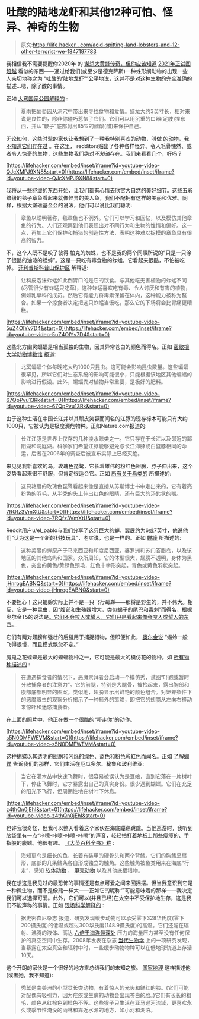 # 吐酸的陆地龙虾和其他12种可怕、怪异、神奇的生物

> 原文:[https://life hacker . com/acid-spitting-land-lobsters-and-12-other-terrorist-we-1847197783](https://lifehacker.com/acid-spitting-land-lobsters-and-12-other-terrifying-we-1847197783)

我相信我不需要提醒你2020年 的 [谋杀大黄蜂传奇，但你应该知道](https://lifehacker.com/murder-hornets-are-unlikely-to-murder-you-personally-1843264533) [2021年正试图超越](https://twitter.com/dallastexastv/status/1417501235553443845?s=21) 看似的东西——通过给我们(或至少是德克萨斯)一种蛛形纲动物的出现一些人亲切地称之为 “吐酸的‘陆地龙虾”“公平地说，这并不是对这种生物的完全准确的描述...嗯，除了酸的事情。

正如 [大弯国家公园解释的](https://www.facebook.com/BigBendNPS/posts/4432161480135470) :

> 夏雨把葡萄园从洞穴中带出来寻找食物和爱情。醋龙大约3英寸长，相对来说是良性的，除非你碰巧惹恼了它们。它们可以用沉重的口器(足肢)捏东西，并从“鞭子”底部射出85%的醋酸(醋)来保护自己。

无论如何，这些时髦的家伙让我想到了一种我特别喜欢的动物，叫做 [的动物，我不知道它们存在过](https://www.reddit.com/r/AIDKE/) 。在这里， redditors贴出了各种各样怪异、令人毛骨悚然、或者令人惊奇的生物，这些生物我们绝对*不知道*存在。我们来看看几个，好吗？

 [https://lifehacker.com/embed/inset/iframe?id=youtube-video-QJcXMPJ9XN8&start=0](https://lifehacker.com/embed/inset/iframe?id=youtube-video-QJcXMPJ9XN8&start=0) 

我将从一些舒缓的东西开始，让我们都有心情去欣赏大自然的美好细节。这些五彩缤纷的毯子章鱼看起来就像怪异的美人鱼，我们不配拥有这样的美丽和优雅。同样，根据大堡礁基金会的说法，他们可以说比我们聪明:

> 章鱼以聪明著称，毯章鱼也不例外。它们可以学习和回忆，以及模仿其他章鱼的行为。人们还观察到他们表现出对不同行为和生物的性情和偏好。这一点，再加上它们保护和捕猎的创造性方法，表明这种难以捉摸的章鱼具有很高的智力。

不，这个人既不是咬了彼得·帕克的蜘蛛，也不是我的两个同事所说的“只是一只涂了很酷的油漆的蟋蟀”。这是一只吃有毒食物的蚱蜢，它看起来很酷，不怕被吃掉。 [菲利普斯科普山保护区](https://www.phillipskop.co.za/fauna/dictyophorus-spumans) 解释道:

> 让科皮泡沫蚱蜢如此倒胃口的是它的饮食。与其他吃无害植物的蚱蜢不同(尽管很少有蚱蜢只吃草)，这种蚱蜢喜欢吃有毒、令人讨厌和有害的植物，例如乳草科的成员。然后它有能力将毒素保留在体内，这种能力被称为螯合。如果一个掠食者决定把这只蚱蜢当饭吃，那么它的下场将会比胃痛更糟糕。

 [https://lifehacker.com/embed/inset/iframe?id=youtube-video-5uZ4OIYv7D4&start=0](https://lifehacker.com/embed/inset/iframe?id=youtube-video-5uZ4OIYv7D4&start=0) 

这些北方幽灵蝙蝠是相当孤独的生物，因其异常苍白的颜色而得名。正如 [密歇根大学动物博物馆](https://animaldiversity.org/accounts/Diclidurus_albus/) 报道:

> 北冥蝙蝠个体每晚吃大约1000只昆虫。这可能会影响昆虫数量。这些蝙蝠很罕见，所以它们对生态系统的影响可能很小，只能根据该地区其他蝙蝠的影响进行假设。此外，蝙蝠粪对植物非常重要，是极好的肥料。

 [https://lifehacker.com/embed/inset/iframe?id=youtube-video-67QpPvu13Rk&start=0](https://lifehacker.com/embed/inset/iframe?id=youtube-video-67QpPvu13Rk&start=0) 

由于这种生活在中国长江并以其顽皮笑容而闻名的江豚的现存标本可能只有大约1000只，它被认为是极度濒危物种。正如Nature.com报道的:

> 长江江豚是世界上仅存的几种淡水鲸类之一。它只存在于长江以及邻近的鄱阳湖和洞庭湖。科学家们希望江豚能够避免与长江海豚或白暨豚相同的命运，后者在2006年的调查后被宣布实际上已经灭绝。

来见见我新喜欢的鸟，玫瑰色琵鹭，它长着雄伟的粉红色翅膀，脖子伸出来，这个姿势看起来很不舒服，但肯定很适合它。正如 [所有关于鸟类的](https://www.allaboutbirds.org/guide/Roseate_Spoonbill/overview) 所描述的:

> 这只艳丽的玫瑰色琵鹭看起来像是直接从苏斯博士书中走出来的，它有着亮粉色的羽毛，从半秃的头上伸出红色的眼睛，还有巨大的汤匙状的嘴。

 [https://lifehacker.com/embed/inset/iframe?id=youtube-video-7RQfz3VmXtU&start=0](https://lifehacker.com/embed/inset/iframe?id=youtube-video-7RQfz3VmXtU&start=0) 

Reddit用户u/el_pablo与我们分享了这只巨大的蝉，翼展约为6或7英寸，他说他们“认为这是一个新的科技玩具”，老实说，也是一样的。正如 [蝉躁](https://www.cicadamania.com/cicadas/tacua-speciosa/) 所描述的:

> 这种美丽的蝉原产于马来西亚和印度尼西亚，婆罗洲和苏门答腊岛，以及该地区的其他岛屿和国家。众所周知，它的体型很大，翅膀不透明，身体为黑色，突出的黄色/黄绿色颈毛，红色十字形突起，青色或黄色羽状突起。

 [https://lifehacker.com/embed/inset/iframe?id=youtube-video-jHnrogEABNQ&start=0](https://lifehacker.com/embed/inset/iframe?id=youtube-video-jHnrogEABNQ&start=0) 

不要担心！这只蝎蛉实际上并不是一只*飞行蝎蛉*——那将是野生的，并不伟大。相反，它是一种昆虫，因“腹部和生殖器增大，类似蝎子的尾巴和毒刺”而得名，根据奥尔金T5的说法是[。它们不会咬人或蜇人，它们只是看起来像会咬人或蜇人的东西。](https://www.orkin.com/other/scorpion-flies)

它们有两对翅膀和强壮的后腿用于捕捉猎物，但即便如此， [奥尔金说](https://www.orkin.com/other/scorpion-flies) “蝎蛉一般飞得很慢，而且模式飘忽不定。”

魔鬼之花螳螂是最大的螳螂物种之一，它可能是最大的模仿花的物种。如 [所有物种描述的](https://allspecies.fandom.com/wiki/Devil%27s_Flower_Mantis) :

> 在遭遇捕食者的情况下，恶魔崇拜者会启动一个模仿秀，试图“吓跑或暂时分散捕食者的注意力”。它的前腿，特别是大腿骨，被抬起来，露出胸部和腹部底部明显的图案。类似地，翅膀显示出鲜艳的颜色组合。对笼养条件下的恶魔眼虫的观察分析揭示了一种额外的策略，即把它的翅膀从左向右移动来惊吓和迷惑捕食者。

在上面的照片中，他正在做一个很酷的“吓走你”的动作。

 [https://lifehacker.com/embed/inset/iframe?id=youtube-video-s5N0DMFWEVM&start=0](https://lifehacker.com/embed/inset/iframe?id=youtube-video-s5N0DMFWEVM&start=0) 

这种蝴蝶以其透明的翅膀和闪烁的绿色、蓝色和粉色彩虹色而闻名。正如 [了解蝴蝶](https://www.learnaboutbutterflies.com/Andes%20-%20Chorinea%20sylphina.htm) 告诉我们的那样，它们生活在厄瓜多尔、秘鲁和玻利维亚:

> 当它在灌木丛中快速飞舞时，很容易被误认为是豆娘，直到它落在一片树叶下，停止飞舞时，它才暴露出自己的真实身份。很少遇到蝴蝶。它们在充足的阳光下飞行，但周期性地在树叶下休息。

 [https://lifehacker.com/embed/inset/iframe?id=youtube-video-z4thQn0jEhI&start=0](https://lifehacker.com/embed/inset/iframe?id=youtube-video-z4thQn0jEhI&start=0) 

也许我很奇怪，但我可以整天看着这个家伙在海底蹦蹦跳跳。当他巡游时，我听到脑袋里有一点“咔嚓-咔嚓-咔嚓-咔嚓”的声音，轻轻拍打着地板上那些瘦瘦的、手指般的腹鳍。他很有趣。 [《大英百科全书》称](https://www.britannica.com/animal/sea-robin) :

> 海知更鸟是细长的鱼，长着有装甲的硬骨头和两个背鳍。它们的胸鳍呈扇形，底部的几条鳍条各自形成独立的触角。这些触角被鱼类用来在海底“行走”，感知 [软体动物](https://www.britannica.com/animal/mollusk) 、 [甲壳动物](https://www.britannica.com/animal/crustacean) 以及其他底栖猎物。

我在想这是我见过的最恐怖的事情还是有点可爱之间来回摇摆。但当我意识到它是一种微生物，而不是像熊一样大——正如它的昵称“”可能意味着的那样——我决定我们可以选择可爱。此外，它们可以(并且已经)在太空中不受保护地生存，这是我们不能声称的事情。正如 [现场科学解释的](https://www.livescience.com/57985-tardigrade-facts.html) :

> 据史密森尼杂志 报道，研究发现缓步动物可以承受零下328华氏度(零下200摄氏度)的低温或超过300华氏度(148.9摄氏度)的高温。它们还能在辐射、沸腾的液体、高达 [六倍于海洋最深处](http://serc.carleton.edu/microbelife/topics/tardigrade/index.html) 压力的海量压力甚至没有任何保护的真空空间中生存。2008年发表在杂志 [当代生物学](http://www.cell.com/current-biology/fulltext/S0960-9822(08)00805-1) 上的一项研究发现，当暴露在太空真空和辐射中时，一些缓步动物物种可以在低地球轨道上存活10天。

这个开朗的家伙是一个很好的地方来总结我们的未知之旅。 [国家地理](https://www.nationalgeographic.com/animals/mammals/facts/bald-uakari) 这样描述他(或者她，我不知道):

> 秃鹫是南美洲的小型灵长类动物，有着惊人的光头和鲜红的脸。(它们可能对配偶有吸引力，因为疟疾或生病的动物会出现苍白的脸。)它们有长长的粗毛，颜色从红棕色到橙色不等。这些猴子只生活在亚马逊河流域，更喜欢永久或季节性淹没的雨林和靠近水源的地方，如小河和湖泊。